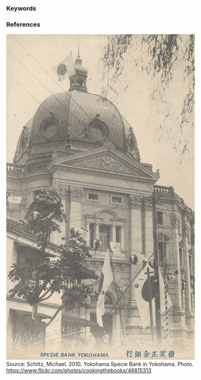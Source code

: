 ### Keywords

### References

![Yokohama Specie Bank Headquareters in Yokohama 横濱正金銀行　横浜本店](/img4681531381_a3b443181d_b.jpg)
Source: Schiltz, Michael. 2010. Yokohama Specie Bank in Yokohama. Photo. https://www.flickr.com/photos/cookingthebooks/46815313
